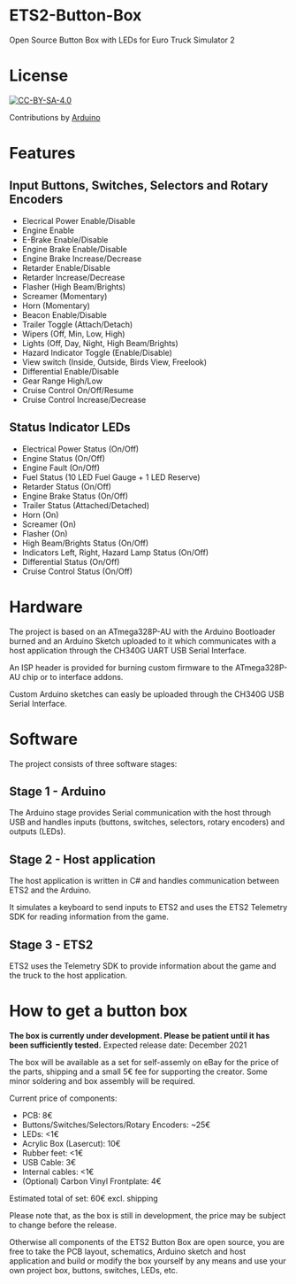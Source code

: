 # ETS2-Button-Box
Open Source Button Box with LEDs for Euro Truck Simulator 2

# License

[![CC-BY-SA-4.0](https://i.creativecommons.org/l/by-sa/4.0/88x31.png)](http://creativecommons.org/licenses/by-sa/4.0/)

Contributions by [Arduino](https://www.arduino.cc/)

# Features

## Input Buttons, Switches, Selectors and Rotary Encoders

- Elecrical Power Enable/Disable
- Engine Enable
- E-Brake Enable/Disable
- Engine Brake Enable/Disable
- Engine Brake Increase/Decrease
- Retarder Enable/Disable
- Retarder Increase/Decrease
- Flasher (High Beam/Brights)
- Screamer (Momentary)
- Horn (Momentary)
- Beacon Enable/Disable
- Trailer Toggle (Attach/Detach)
- Wipers (Off, Min, Low, High)
- Lights (Off, Day, Night, High Beam/Brights)
- Hazard Indicator Toggle (Enable/Disable)
- View switch (Inside, Outside, Birds View, Freelook)
- Differential Enable/Disable
- Gear Range High/Low
- Cruise Control On/Off/Resume
- Cruise Control Increase/Decrease

## Status Indicator LEDs
- Electrical Power Status (On/Off)
- Engine Status (On/Off)
- Engine Fault (On/Off)
- Fuel Status (10 LED Fuel Gauge + 1 LED Reserve)
- Retarder Status (On/Off)
- Engine Brake Status (On/Off)
- Trailer Status (Attached/Detached)
- Horn (On)
- Screamer (On)
- Flasher (On)
- High Beam/Brights Status (On/Off)
- Indicators Left, Right, Hazard Lamp Status (On/Off)
- Differential Status (On/Off)
- Cruise Control Status (On/Off)

# Hardware

The project is based on an ATmega328P-AU with the Arduino Bootloader burned and an Arduino Sketch uploaded to it which communicates with a host application through the CH340G UART USB Serial Interface.

An ISP header is provided for burning custom firmware to the ATmega328P-AU chip or to interface addons.

Custom Arduino sketches can easly be uploaded through the CH340G USB Serial Interface.

# Software

The project consists of three software stages:

## Stage 1 - Arduino

The Arduino stage provides Serial communication with the host through USB and handles inputs (buttons, switches, selectors, rotary encoders) and outputs (LEDs).

## Stage 2 - Host application

The host application is written in C# and handles communication between ETS2 and the Arduino.

It simulates a keyboard to send inputs to ETS2 and uses the ETS2 Telemetry SDK for reading information from the game.

## Stage 3 - ETS2

ETS2 uses the Telemetry SDK to provide information about the game and the truck to the host application.

# How to get a button box

**The box is currently under development. Please be patient until it has been sufficiently tested.** Expected release date: December 2021

The box will be available as a set for self-assemly on eBay for the price of the parts, shipping and a small 5€ fee for supporting the creator. Some minor soldering and box assembly will be required.

Current price of components:
- PCB: 8€
- Buttons/Switches/Selectors/Rotary Encoders: ~25€
- LEDs: <1€
- Acrylic Box (Lasercut): 10€
- Rubber feet: <1€
- USB Cable: 3€
- Internal cables: <1€
- (Optional) Carbon Vinyl Frontplate: 4€

Estimated total of set: 60€ excl. shipping

Please note that, as the box is still in development, the price may be subject to change before the release.

Otherwise all components of the ETS2 Button Box are open source, you are free to take the PCB layout, schematics, Arduino sketch and host application and build or modify the box yourself by any means and use your own project box, buttons, switches, LEDs, etc.
